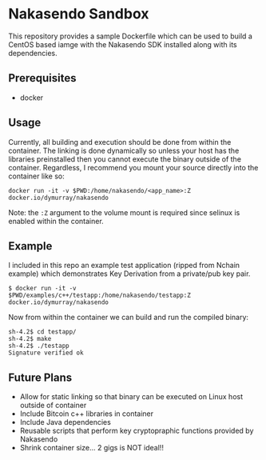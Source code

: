 # Nakasendo Sandbox

This repository provides a sample Dockerfile which can be used to build a CentOS based iamge with the Nakasendo SDK installed along with its dependencies.

## Prerequisites
* docker

## Usage
Currently, all building and execution should be done from within the container. The linking is done dynamically so unless your host has the libraries preinstalled then you cannot execute the binary outside of the container. Regardless, I recommend you mount your source directly into the container like so:
```
docker run -it -v $PWD:/home/nakasendo/<app_name>:Z docker.io/dymurray/nakasendo
```

Note: the `:Z` argument to the volume mount is required since selinux is enabled within the container.

## Example
I included in this repo an example test application (ripped from Nchain example) which demonstrates Key Derivation from a private/pub key pair.
```
$ docker run -it -v $PWD/examples/c++/testapp:/home/nakasendo/testapp:Z docker.io/dymurray/nakasendo
```
Now from within the container we can build and run the compiled binary:
```
sh-4.2$ cd testapp/
sh-4.2$ make
sh-4.2$ ./testapp
Signature verified ok
```

## Future Plans
* Allow for static linking so that binary can be executed on Linux host outside of container
* Include Bitcoin c++ libraries in container
* Include Java dependencies
* Reusable scripts that perform key cryptopraphic functions provided by Nakasendo
* Shrink container size... 2 gigs is NOT ideal!!
